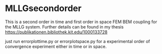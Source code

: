 # MLLGsecondorder
This is a second order in time and first order in space FEM BEM coupling for the MLLG system. Further details can be found in my thesis https://publikationen.bibliothek.kit.edu/1000133728

just run errorplottime.py or errorplotspace.py for a experimental order of convergence experiment either in time or in space.  
